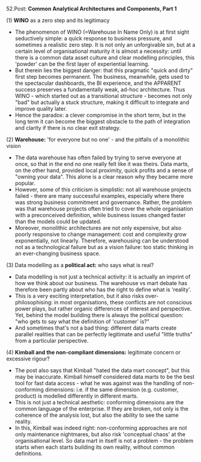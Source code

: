 52.Post: **Common Analytical Architectures and Components, Part 1**

(1) **WINO** as a zero step and its legitimacy
- The phenomenon of WINO (=Warehouse In Name Only) is at first sight seductively simple: a quick response to business pressure, and sometimes a realistic zero step. It is not only an unforgivable sin, but at a certain level of organisational maturity it is almost a necessity: until there is a common data asset culture and clear modelling principles, this 'powder' can be the first layer of experiential learning.
- But therein lies the biggest danger: that this pragmatic "quick and dirty" first step becomes permanent. The business, meanwhile, gets used to the spectacular dashboards, the BI experience, and the APPARENT success preserves a fundamentally weak, ad-hoc architecture. Thus WINO - which started out as a transitional structure - becomes not only "bad" but actually a stuck structure, making it difficult to integrate and improve quality later.
- Hence the paradox: a clever compromise in the short term, but in the long term it can become the biggest obstacle to the path of integration and clarity if there is no clear exit strategy.

(2) **Warehouse:** 'for everyone but no one' - and the pitfalls of a monolithic vision
- The data warehouse has often failed by trying to serve everyone at once, so that in the end no one really felt like it was theirs. Data marts, on the other hand, provided local proximity, quick profits and a sense of "owning your data". This alone is a clear reason why they became more popular.
- However, some of this criticism is simplistic: not all warehouse projects failed - there are many successful examples, especially where there was strong business commitment and governance. Rather, the problem was that warehouse projects often tried to cover the whole organisation with a preconceived definition, while business issues changed faster than the models could be updated.
- Moreover, monolithic architectures are not only expensive, but also poorly responsive to change management: cost and complexity grow exponentially, not linearly. Therefore, warehousing can be understood not as a technological failure but as a vision failure: too static thinking in an ever-changing business space.

(3) Data modelling as a **political act:** who says what is real?
- Data modelling is not just a technical activity: it is actually an imprint of how we think about our business. The warehouse vs mart debate has therefore been partly about who has the right to define what is 'reality'.
- This is a very exciting interpretation, but it also risks over-philosophising: in most organisations, these conflicts are not conscious power plays, but rather organic differences of interest and perspective. Yet, behind the model building there is always the political question: "who gets to say what the definition of 'customer' is?"
- And sometimes that's not a bad thing: different data marts create parallel realities that can be perfectly legitimate and useful "little truths" from a particular perspective.

(4) **Kimball and the non-compliant dimensions:** legitimate concern or excessive rigour?
- The post also says that Kimball "hated the data mart concept", but this may be inaccurate. Kimball himself considered data marts to be the best tool for fast data access - what he was against was the handling of non-conforming dimensions: i.e. if the same dimension (e.g. customer, product) is modelled differently in different marts.
- This is not just a technical aesthetic: conforming dimensions are the common language of the enterprise. If they are broken, not only is the coherence of the analysis lost, but also the ability to see the same reality.
- In this, Kimball was indeed right: non-conforming approaches are not only maintenance nightmares, but also risk 'conceptual chaos' at the organisational level. So data mart in itself is not a problem - the problem starts when each starts building its own reality, without common definitions.


